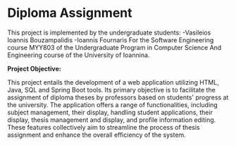 # Diploma Assignment

This project is implemented by the undergraduate students: -Vasileios Ioannis Bouzampalidis -Ioannis Fournaris
For the Software Engineering course MYY803 of the Undergraduate Program in Computer Science And Engineering course of the University of Ioannina.

 <b> Project Objective: </b>

This project entails the development of a web application utilizing HTML, Java, SQL and Spring Boot tools. Its 
primary objective is to facilitate the assignment of diploma theses by professors based on students' 
progress at the university. The application offers a range of functionalities, including subject 
management, their display, handling student applications, their display, thesis management and display, 
and profile information editing. These features collectively aim to streamline the process of thesis 
assignment and enhance the overall efficiency of the system.
